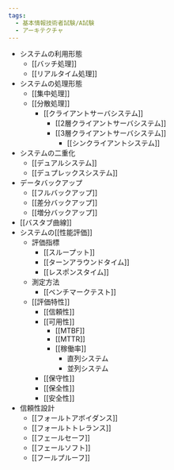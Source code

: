 ```yaml
---
tags:
  - 基本情報技術者試験/A試験
  - アーキテクチャ
---
```

- システムの利用形態
	- [[バッチ処理]]
	- [[リアルタイム処理]]
- システムの処理形態
	- [[集中処理]]
	- [[分散処理]]
		- [[クライアントサーバシステム]]
			- [[2層クライアントサーバシステム]]
			- [[3層クライアントサーバシステム]]
				- [[シンクライアントシステム]]
- システムの二重化
	- [[デュアルシステム]]
	- [[デュプレックスシステム]]
- データバックアップ
	- [[フルバックアップ]]
	- [[差分バックアップ]]
	- [[増分バックアップ]]
- [[バスタブ曲線]]
- システムの[[性能評価]]
	- 評価指標
		- [[スループット]]
		- [[ターンアラウンドタイム]]
		- [[レスポンスタイム]]
	- 測定方法
		- [[ベンチマークテスト]]
	- [[評価特性]]
		- [[信頼性]]
		- [[可用性]]
			- [[MTBF]]
			- [[MTTR]]
			- [[稼働率]]
				- 直列システム
				- 並列システム
		- [[保守性]]
		- [[保全性]]
		- [[安全性]]
- 信頼性設計
	- [[フォールトアボイダンス]]
	- [[フォールトトレランス]]
	- [[フェールセーフ]]
	- [[フェールソフト]]
	- [[フールプルーフ]]